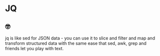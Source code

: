 # JQ

## 🤓 [](https://stedolan.github.io/jq/)

jq is like sed for JSON data - you can use it to slice and filter and map and transform structured data with the same ease that sed, awk, grep and friends let you play with text.

[](https://stedolan.github.io/jq/manual/)

